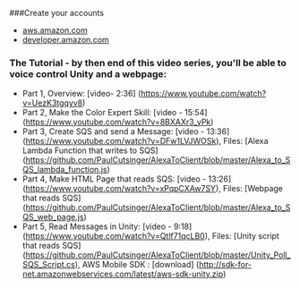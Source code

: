 ###Create your accounts
- [aws.amazon.com](http://AWS.Amazon.com)
- [developer.amazon.com](http://developer.amazon.com)

### The Tutorial - by then end of this video series, you'll be able to voice control Unity and a webpage:
- Part 1, Overview: [video- 2:36] (https://www.youtube.com/watch?v=UezK3tgqyv8)
- Part 2, Make the Color Expert Skill: [video - 15:54] (https://www.youtube.com/watch?v=8BXAXr3_yPk)
- Part 3, Create SQS and send a Message: [video - 13:36] (https://www.youtube.com/watch?v=DFw1LVJWOSk), Files: [Alexa Lambda Function that writes to SQS] (https://github.com/PaulCutsinger/AlexaToClient/blob/master/Alexa_to_SQS_lambda_function.js)
- Part 4, Make HTML Page that reads SQS: [video - 13:26] (https://www.youtube.com/watch?v=xPqpCXAw7SY), Files: [Webpage that reads SQS] (https://github.com/PaulCutsinger/AlexaToClient/blob/master/Alexa_to_SQS_web_page.js)
- Part 5, Read Messages in Unity: [video - 9:18] (https://www.youtube.com/watch?v=Qtlf71qcLB0), Files: [Unity script that reads SQS] (https://github.com/PaulCutsinger/AlexaToClient/blob/master/Unity_Poll_SQS_Script.cs), AWS Mobile SDK : [download] (http://sdk-for-net.amazonwebservices.com/latest/aws-sdk-unity.zip) 
